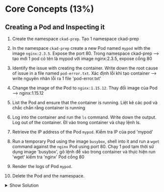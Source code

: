 # Core Concepts (13%)

## Creating a Pod and Inspecting it

1. Create the namespace `ckad-prep`. Tạo 1 namespace ckad-prep
2. In the namespace `ckad-prep` create a new Pod named `mypod` with the image `nginx:2.3.5`. Expose the port 80. 
   Trong namespace ckad-prep --> tạo mới 1 pod có tên là mypod với image nginx:2.3.5, expose cổng 80

3. Identify the issue with creating the container. Write down the root cause of issue in a file named `pod-error.txt`.
Xác định lỗi khi tạo container --> write nguyên nhân lỗi ra 1 file 'pod-error.txt'
4. Change the image of the Pod to `nginx:1.15.12`.
Thay đổi image của Pod --> nginx:1.15.12
5. List the Pod and ensure that the container is running.
Liệt kê các pod và chắc chắn rằng container is running
6. Log into the container and run the `ls` command. Write down the output. Log out of the container.
ĐI vào trong container và chạy lệnh ls. 
7. Retrieve the IP address of the Pod `mypod`.
Kiểm tra IP của pod 'mypod'
8. Run a temporary Pod using the image `busybox`, shell into it and run a `wget` command against the `nginx` Pod using port 80.
Chạy 1 pod tạm thời sử dụng image 'busybox', gõ lệnh để vào trong container và thực hiện run 'wget' kiểm tra 'nginx' Pod cổng 80


9. Render the logs of Pod `mypod`.
10. Delete the Pod and the namespace.

<details><summary>Show Solution</summary>
<p>

First, create the namespace. Tạo 1 namespace

```bash
$ kubectl create namespace ckad-prep
```

Next, create the Pod in the new namespace. Tạo 1 pod trong namespace

```bash
$ kubectl run mypod --image=nginx:2.3.5 --restart=Never --port=80 --namespace=ckad-prep
pod/mypod created
```

You will see that the image cannot be pulled as it doesn't exist with this tag.
Bạn sẽ thấy image không được pull vì tag của image đó không tồn tại.

```bash
$ kubectl get pod -n ckad-prep
NAME    READY   STATUS             RESTARTS   AGE
mypod   0/1     ImagePullBackOff   0          1m
```

The list of events can give you a deeper insight.

```bash
$ kubectl describe pod -n ckad-prep --> Kiểm tra log của pod bên trong namespace ckad-prep
...
Events:
  Type     Reason                 Age                 From                         Message
  ----     ------                 ----                ----                         -------
  Normal   Scheduled              3m3s                default-scheduler            Successfully assigned mypod to docker-for-desktop
  Normal   SuccessfulMountVolume  3m2s                kubelet, docker-for-desktop  MountVolume.SetUp succeeded for volume "default-token-jbcl6"
  Normal   Pulling                84s (x4 over 3m2s)  kubelet, docker-for-desktop  pulling image "nginx:2.3.5"
  Warning  Failed                 83s (x4 over 3m1s)  kubelet, docker-for-desktop  Failed to pull image "nginx:2.3.5": rpc error: code = Unknown desc = Error response from daemon: manifest for nginx:2.3.5 not found
  Warning  Failed                 83s (x4 over 3m1s)  kubelet, docker-for-desktop  Error: ErrImagePull
  Normal   BackOff                69s (x6 over 3m)    kubelet, docker-for-desktop  Back-off pulling image "nginx:2.3.5"
  Warning  Failed                 69s (x6 over 3m)    kubelet, docker-for-desktop  Error: ImagePullBackOff
```

Go ahead and edit the existing Pod. Alternatively, you could also just use the `kubectl set image pod mypod mypod=nginx --namespace=ckad-prep` command.

```bash
$ kubectl edit pod mypod --namespace=ckad-prep 
 
   Vào edit thông tin của pod 
```

After setting an image that does exist, the Pod should render the status `Running`.

```bash
$ kubectl get pod -n ckad-prep
NAME    READY   STATUS    RESTARTS   AGE
mypod   1/1     Running   0          14m
```

You can shell into the container and run the `ls` command.

```bash
Shell để vào trong container
$ kubectl exec mypod -it --namespace=ckad-prep  -- /bin/sh
/ # ls
bin  boot  dev	etc  home  lib	lib64  media  mnt  opt	proc  root  run  sbin  srv  sys  tmp  usr  var
/ # exit
```

Retrieve the IP address of the Pod with the `-o wide` command line option.
Kiểm tra IP của pod thì thêm -o wide
```bash
$ kubectl get pods -o wide -n ckad-prep
NAME    READY   STATUS    RESTARTS   AGE   IP               NODE
mypod   1/1     Running   0          12m   192.168.60.149   docker-for-desktop
```

Remember to use the `--rm` to create a temporary Pod.

```bash
$ kubectl run busybox --image=busybox --rm -it --restart=Never -n ckad-prep -- /bin/sh
If you don't see a command prompt, try pressing enter.
   
   ( Mở thêm 1 terminal để kiểm tra IP của 2 pod 
   $ kubectl get pods -o wide -n ckad-prep 
   Sau đó mới gõ lệnh wget ip_của_pod_mypod:80)
/ # wget -O- 192.168.60.149:80
Connecting to 192.168.60.149:80 (192.168.60.149:80)
<!DOCTYPE html>
<html>
<head>
<title>Welcome to nginx!</title>
<style>
    body {
        width: 35em;
        margin: 0 auto;
        font-family: Tahoma, Verdana, Arial, sans-serif;
    }
</style>
</head>
<body>
<h1>Welcome to nginx!</h1>
<p>If you see this page, the nginx web server is successfully installed and
working. Further configuration is required.</p>

<p>For online documentation and support please refer to
<a href="http://nginx.org/">nginx.org</a>.<br/>
Commercial support is available at
<a href="http://nginx.com/">nginx.com</a>.</p>

<p><em>Thank you for using nginx.</em></p>
</body>
</html>
-                    100% |**********************************************************************|   612  0:00:00 ETA
/ # exit
```

The logs of the Pod should show a single line indicating our request.

```bash
$ kubectl logs mypod -n ckad-prep
192.168.60.162 - - [17/May/2019:13:35:59 +0000] "GET / HTTP/1.1" 200 612 "-" "Wget" "-"
```

Delete the Pod and namespace after you are done.

```bash
$ kubectl delete pod mypod --namespace=ckad-prep
pod "mypod" deleted
$ kubectl delete namespace ckad-prep
namespace "ckad-prep" deleted
```

</p>
</details>
